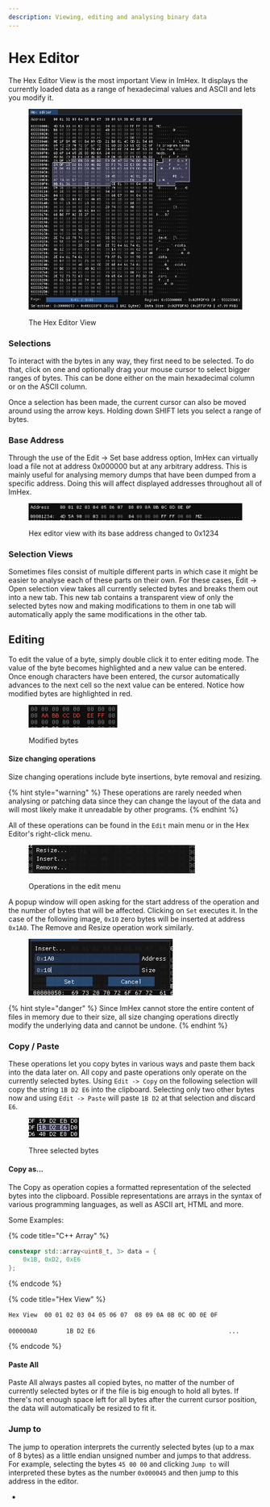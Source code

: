 ```yaml
---
description: Viewing, editing and analysing binary data
---
```


# Hex Editor

The Hex Editor View is the most important View in ImHex. It displays the currently loaded data as a range of hexadecimal values and ASCII and lets you modify it.

<figure><img src="../.gitbook/assets/imhex_ioIIFHyxqs.png" alt=""><figcaption><p>The Hex Editor View</p></figcaption></figure>

### Selections

To interact with the bytes in any way, they first need to be selected. To do that, click on one and optionally drag your mouse cursor to select bigger ranges of bytes. This can be done either on the main hexadecimal column or on the ASCII column.

Once a selection has been made, the current cursor can also be moved around using the arrow keys. Holding down SHIFT lets you select a range of bytes.

### Base Address

Through the use of the Edit -> Set base address option, ImHex can virtually load a file not at address 0x000000 but at any arbitrary address. This is mainly useful for analysing memory dumps that have been dumped from a specific address. Doing this will affect displayed addresses throughout all of ImHex.

<figure><img src="../.gitbook/assets/imhex_uuGD2v1ASw.png" alt=""><figcaption><p>Hex editor view with its base address changed to 0x1234</p></figcaption></figure>

### Selection Views

Sometimes files consist of multiple different parts in which case it might be easier to analyse each of these parts on their own. For these cases, Edit -> Open selection view takes all currently selected bytes and breaks them out into a new tab. This new tab contains a transparent view of only the selected bytes now and making modifications to them in one tab will automatically apply the same modifications in the other tab.

## Editing

To edit the value of a byte, simply double click it to enter editing mode. The value of the byte becomes highlighted and a new value can be entered. Once enough characters have been entered, the cursor automatically advances to the next cell so the next value can be entered. Notice how modified bytes are highlighted in red.

<figure><img src="../.gitbook/assets/imhex_L0V0YrFdWT.png" alt=""><figcaption><p>Modified bytes</p></figcaption></figure>

#### Size changing operations

Size changing operations include byte insertions, byte removal and resizing.

{% hint style="warning" %}
These operations are rarely needed when analysing or patching data since they can change the layout of the data and will most likely make it unreadable by other programs.
{% endhint %}

All of these operations can be found in the `Edit` main menu or in the Hex Editor's right-click menu.

<figure><img src="../.gitbook/assets/imhex_RMaPswTBzf.png" alt=""><figcaption><p>Operations in the edit menu</p></figcaption></figure>

A popup window will open asking for the start address of the operation and the number of bytes that will be affected. Clicking on `Set` executes it. In the case of the following image, `0x10` zero bytes will be inserted at address `0x1A0`. The Remove and Resize operation work similarly.

<figure><img src="../.gitbook/assets/imhex_4ONHkkK3j7.png" alt=""><figcaption></figcaption></figure>

{% hint style="danger" %}
Since ImHex cannot store the entire content of files in memory due to their size, all size changing operations directly modify the underlying data and cannot be undone.
{% endhint %}

### Copy / Paste

These operations let you copy bytes in various ways and paste them back into the data later on. All copy and paste operations only operate on the currently selected bytes. Using `Edit -> Copy` on the following selection will copy the string `1B D2 E6` into the clipboard. Selecting only two other bytes now and using `Edit -> Paste` will paste `1B D2` at that selection and discard `E6`.

<figure><img src="../.gitbook/assets/imhex_c19kCFawA2.png" alt=""><figcaption><p>Three selected bytes</p></figcaption></figure>

#### Copy as...

The Copy as operation copies a formatted representation of the selected bytes into the clipboard. Possible representations are arrays in the syntax of various programming languages, as well as ASCII art, HTML and more.

Some Examples:

{% code title="C++ Array" %}
```cpp
constexpr std::array<uint8_t, 3> data = {
    0x1B, 0xD2, 0xE6
};
```
{% endcode %}

{% code title="Hex View" %}
```
Hex View  00 01 02 03 04 05 06 07  08 09 0A 0B 0C 0D 0E 0F
 
000000A0        1B D2 E6                                     ...
```
{% endcode %}

#### Paste All

Paste All always pastes all copied bytes, no matter of the number of currently selected bytes or if the file is big enough to hold all bytes. If there's not enough space left for all bytes after the current cursor position, the data will automatically be resized to fit it.

### Jump to

The jump to operation interprets the currently selected bytes (up to a max of 8 bytes) as a little endian unsigned number and jumps to that address. For example, selecting the bytes `45 00 00` and clicking `Jump to` will interpreted these bytes as the number `0x000045` and then jump to this address in the editor.

*
